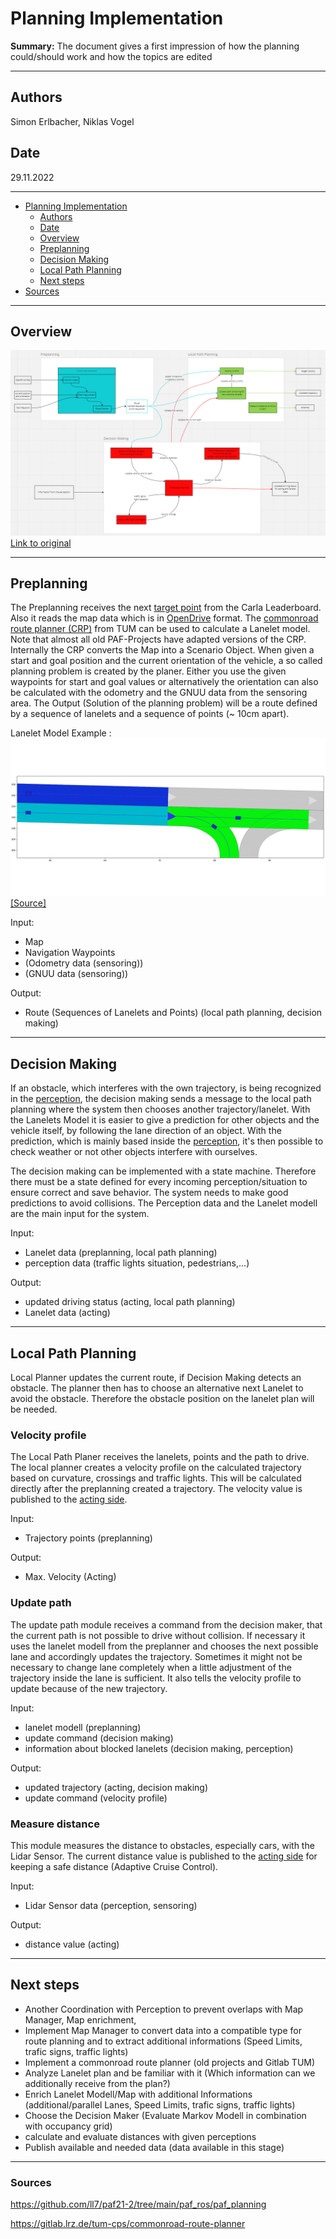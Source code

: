 # Planning Implementation

**Summary:** 
The document gives a first impression of how the planning could/should work
and how the topics are edited

---

## Authors

Simon Erlbacher, Niklas Vogel

## Date

29.11.2022

---
<!-- TOC -->
* [Planning Implementation](#planning-implementation)
  * [Authors](#authors)
  * [Date](#date)
  * [Overview](#overview)
  * [Preplanning](#preplanning)
  * [Decision Making](#decision-making)
  * [Local Path Planning](#local-path-planning)
  * [Next steps](#next-steps)
* [Sources](#sources)
<!-- TOC -->

---
## Overview

![Implementation](../../00_assets/Planning_Implementierung.png)
[Link to original](https://miro.com/app/board/uXjVP_LIQpE=/?share_link_id=806357474480)

---
## Preplanning
  
The Preplanning receives the next [target point](./02_basics.md#wie-sehen-die-daten-vom-leaderboard-für-das-global-planning-aus) from the Carla Leaderboard. Also it reads the map data which is in [OpenDrive](https://www.asam.net/standards/detail/opendrive/) format. 
The [commonroad route planner (CRP)](https://gitlab.lrz.de/tum-cps/commonroad-route-planner/) from TUM can be used to calculate a Lanelet model. Note that almost all old PAF-Projects have adapted versions of the CRP. Internally the CRP converts the Map into a Scenario Object. 
When given a start and goal position and the current orientation of the vehicle, a so called planning problem is created by the planer. Either you use the given waypoints for start and goal values or alternatively the orientation can also be calculated with the odometry and the GNUU data from the sensoring area.
The Output (Solution of the planning problem) will be a route defined by a sequence of lanelets and a sequence of points (~ 10cm apart).

Lanelet Model Example :
![Lanelet Model Example](../../00_assets/Lanelets.png)[[Source]](https://github.com/ll7/psaf2/tree/main/Planning/global_planner)


Input:
* Map
* Navigation Waypoints
* (Odometry data (sensoring))
* (GNUU data (sensoring))

Output:
* Route (Sequences of Lanelets and Points) (local path planning, decision making)

---
## Decision Making

If an obstacle, which interferes with the own trajectory, is being recognized in the [perception](../02_perception), the decision making sends a message to the local path planning where the system then chooses another trajectory/lanelet.
With the Lanelets Model it is easier to give a prediction for other objects and the vehicle itself, by following the lane direction of an object. With the prediction, which is mainly based inside the [perception](../02_perception), it's then possible to check weather or not other objects interfere with ourselves.

The decision making can be implemented with a state machine. Therefore there must be a state defined for every incoming perception/situation to ensure correct and save behavior. The system needs to make good predictions to avoid collisions. The Perception data and the Lanelet modell are the main input for the system.

Input:

* Lanelet data (preplanning, local path planning)
* perception data (traffic lights situation, pedestrians,...)

Output:

* updated driving status (acting, local path planning)
* Lanelet data (acting)


---
## Local Path Planning

Local Planner updates the current route, if Decision Making detects an obstacle. The planner then has to choose an alternative next Lanelet to avoid the obstacle. Therefore the obstacle position on the lanelet plan will be needed. 

### Velocity profile

The Local Path Planer receives the lanelets, points and the path to drive. The local planner creates a velocity profile on the calculated trajectory based on curvature, crossings and traffic lights. This will be calculated directly after the preplanning created a trajectory. The velocity value is published to the [acting side](../01_acting).

Input:

* Trajectory points (preplanning)

Output:

* Max. Velocity (Acting)


### Update path

The update path module receives a command from the decision maker, that the current path is not possible to drive without collision. If necessary it uses the lanelet modell from the preplanner and chooses the next possible lane and accordingly updates the trajectory. Sometimes it might not be necessary to change lane completely when a little adjustment of the trajectory inside the lane is sufficient. It also tells the velocity profile to update because of the new trajectory.

Input:

* lanelet modell (preplanning)
* update command (decision making)
* information about blocked lanelets (decision making, perception)

Output:
* updated trajectory (acting, decision making)
* update command (velocity profile)

### Measure distance

This module measures the distance to obstacles, especially cars, with the Lidar Sensor. The current distance value is published to the [acting side](../01_acting) for keeping a safe distance (Adaptive Cruise Control).

Input:

* Lidar Sensor data (perception, sensoring)

Output:

* distance value (acting)

---

## Next steps

* Another Coordination with Perception to prevent overlaps with Map Manager, Map enrichment, 
* Implement Map Manager to convert data into a compatible type for route planning and to extract additional informations (Speed Limits, trafic signs, traffic lights)
* Implement a commonroad route planner (old projects and Gitlab TUM)
* Analyze Lanelet plan and be familiar with it (Which information can we additionally receive from the plan?)
* Enrich Lanelet Modell/Map with additional Informations (additional/parallel Lanes, Speed Limits, trafic signs, traffic lights)
* Choose the Decision Maker (Evaluate Markov Modell in combination with occupancy grid)
* calculate and evaluate distances with given perceptions
* Publish available and needed data (data available in this stage) 
---
### Sources

https://github.com/ll7/paf21-2/tree/main/paf_ros/paf_planning

https://gitlab.lrz.de/tum-cps/commonroad-route-planner

